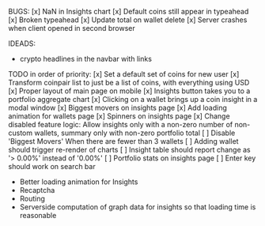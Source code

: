 BUGS:
[x] NaN in Insights chart
[x] Default coins still appear in typeahead
[x] Broken typeahead
[x] Update total on wallet delete
[x] Server crashes when client opened in second browser

IDEADS:
* crypto headlines in the navbar with links

TODO in order of priority:
[x] Set a default set of coins for new user
[x] Transform coinpair list to just be a list of coins, with everything using USD
[x] Proper layout of main page on mobile
[x] Insights button takes you to a portfolio aggregate chart
[x] Clicking on a wallet brings up a coin insight in a modal window
[x] Biggest movers on insights page
[x] Add loading animation for wallets page
[x] Spinners on insights page
[x] Change disabled feature logic: Allow insights only with a non-zero number of non-custom wallets, summary only with non-zero portfolio total
[ ] Disable 'Biggest Movers' When there are fewer than 3 wallets
[ ] Adding wallet should trigger re-render of charts
[ ] Insight table should report change as '> 0.00%' instead of '0.00%'
[ ] Portfolio stats on insights page
[ ] Enter key should work on search bar
* Better loading animation for Insights
* Recaptcha
* Routing
* Serverside computation of graph data for insights so that loading time is reasonable
